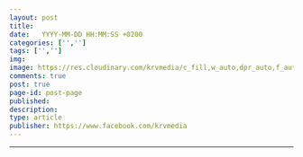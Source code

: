 ```yaml
---
layout: post
title:  
date:   YYYY-MM-DD HH:MM:SS +0200
categories: ['','']
tags: ['','']
img: 
image: https://res.cloudinary.com/krvmedia/c_fill,w_auto,dpr_auto,f_auto,q_auto/
comments: true
post: true
page-id: post-page
published:
description:
type: article
publisher: https://www.facebook.com/krvmedia
---
```


<!--more-->
<hr class="post-separator" />